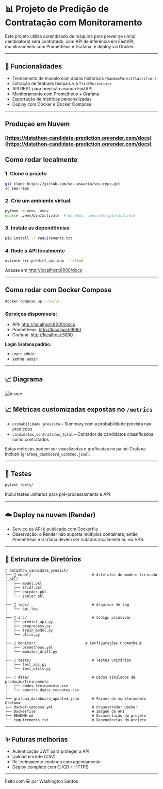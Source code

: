 ﻿# 📊 Projeto de Predição de Contratação com Monitoramento

Este projeto utiliza aprendizado de máquina para prever se um(a) candidato(a) será contratado, com API de inferência em FastAPI, monitoramento com Prometheus e Grafana, e deploy via Docker.

---

## 🧠 Funcionalidades

- Treinamento de modelo com dados históricos (`RandomForestClassifier`)
- Extração de features textuais via `TfidfVectorizer`
- API REST para predição usando FastAPI
- Monitoramento com Prometheus + Grafana
- Exportação de métricas personalizadas
- Deploy com Docker e Docker Compose

---
## Produçao em Nuvem

### [https://datathon-candidate-prediction.onrender.com/docs](https://datathon-candidate-prediction.onrender.com/docs)

## Como rodar localmente

### 1. Clone o projeto
```bash
git clone https://github.com/seu-usuario/seu-repo.git
cd seu-repo
```

### 2. Crie um ambiente virtual
```bash
python -m venv .venv
source .venv/bin/activate  # Windows: .venv\Scripts\activate
```

### 3. Instale as dependências
```bash
pip install -r requirements.txt
```

### 4. Rode a API localmente
```bash
uvicorn src.predict_api:app --reload
```
Acesse em [http://localhost:8000/docs](http://localhost:8000/docs)

---

## Como rodar com Docker Compose
```bash
docker compose up --build
```

### Serviços disponíveis:
- API: [http://localhost:8000/docs](http://localhost:8000/docs)
- Prometheus: [http://localhost:9090](http://localhost:9090)
- Grafana: [http://localhost:3000](http://localhost:3000)

**Login Grafana padrão:**
- user: `admin`
- senha: `admin`

---

## 📈 Diagrama

![image](https://github.com/user-attachments/assets/37d8838d-295a-4999-b0f0-143921130aa1)



## 📈 Métricas customizadas expostas no `/metrics`

- `probabilidade_prevista` – Summary com a probabilidade prevista nas predições
- `candidatos_contratados_total` – Contador de candidatos classificados como contratados

Estas métricas podem ser visualizadas e graficadas no painel Grafana incluso (`grafana_dashboard_updated.json`).

---

## 🧪 Testes

```bash
pytest tests/
```
Inclui testes unitários para pré-processamento e API.

---

## ☁️ Deploy na nuvem (Render)

- Serviço da API é publicado com Dockerfile
- Observação: o Render não suporta múltiplos containers, então Prometheus e Grafana devem ser rodados localmente ou via VPS.

---

## 📁 Estrutura de Diretórios
```
📁 datathon_candidate_predict/
├── 📁 model/                            # Artefatos do modelo treinado (.pkl)
│   ├── model.pkl
│   ├── tfidf.pkl
│   ├── encoder.pkl
│   └── scaler.pkl
│
├── 📁 logs/                             # Arquivos de log
│   └── api.log
│
├── 📁 src/                              # Código principal
│   ├── predict_api.py
│   ├── preprocess.py
│   ├── train_model.py
│   └── utils.py
│
├── 📁 monitor/                       # Configurações Prometheus
│   ├── prometheus.yml
│   └── monitor_drift.py
│
├── 📁 tests/                            # Testes unitários
│   ├── test_api.py
│   └── test_utils.py
│
├── 📁 data/                             # Dados simulados de produção/treinamento
│   ├── dados_treinamento.csv
│   └── amostra_dados_recentes.csv
│
├── grafana_dashboard_updated.json      # Painel de monitoramento Grafana
├── docker-compose.yml                  # Orquestrador Docker
├── Dockerfile                          # Imagem da API
├── README.md                           # Documentação do projeto
└── requirements.txt                    # Dependências do projeto
```

---

## ✨ Futuras melhorias

- Autenticação JWT para proteger a API
- Upload em lote (CSV)
- Re-treinamento contínuo com agendamento
- Deploy completo com CI/CD + HTTPS

---

Feito com 💻 por Washington Santos
